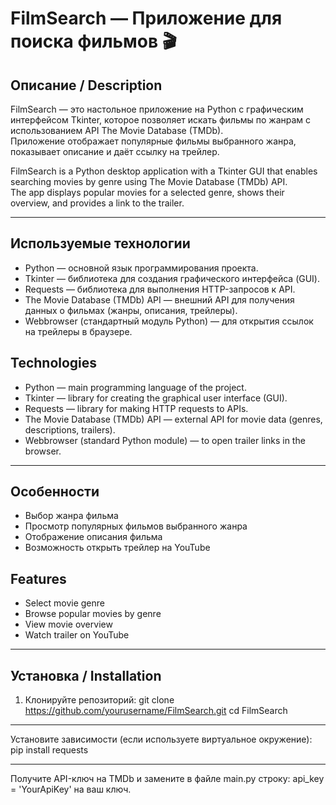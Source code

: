 # FilmSearch — Приложение для поиска фильмов 🎬

## Описание / Description

FilmSearch — это настольное приложение на Python с графическим интерфейсом Tkinter, которое позволяет искать фильмы по жанрам с использованием API The Movie Database (TMDb).  
Приложение отображает популярные фильмы выбранного жанра, показывает описание и даёт ссылку на трейлер.

FilmSearch is a Python desktop application with a Tkinter GUI that enables searching movies by genre using The Movie Database (TMDb) API.  
The app displays popular movies for a selected genre, shows their overview, and provides a link to the trailer.

---
## Используемые технологии

- Python — основной язык программирования проекта.  
- Tkinter — библиотека для создания графического интерфейса (GUI).  
- Requests — библиотека для выполнения HTTP-запросов к API.  
- The Movie Database (TMDb) API — внешний API для получения данных о фильмах (жанры, описания, трейлеры).  
- Webbrowser (стандартный модуль Python) — для открытия ссылок на трейлеры в браузере.
## Technologies
- Python — main programming language of the project.  
- Tkinter — library for creating the graphical user interface (GUI).  
- Requests — library for making HTTP requests to APIs.  
- The Movie Database (TMDb) API — external API for movie data (genres, descriptions, trailers).  
- Webbrowser (standard Python module) — to open trailer links in the browser.

---

## Особенности

- Выбор жанра фильма  
- Просмотр популярных фильмов выбранного жанра  
- Отображение описания фильма  
- Возможность открыть трейлер на YouTube
## Features
- Select movie genre  
- Browse popular movies by genre  
- View movie overview  
- Watch trailer on YouTube

---

## Установка / Installation

1. Клонируйте репозиторий:
   git clone https://github.com/yourusername/FilmSearch.git
   cd FilmSearch
   
---
Установите зависимости (если используете виртуальное окружение):
pip install requests

---
Получите API-ключ на TMDb и замените в файле main.py строку:
api_key = 'YourApiKey'
на ваш ключ.

